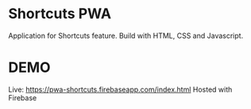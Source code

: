 # Shortcuts PWA
Application for Shortcuts feature. Build with HTML, CSS and Javascript.
# DEMO
Live: https://pwa-shortcuts.firebaseapp.com/index.html
Hosted with Firebase
